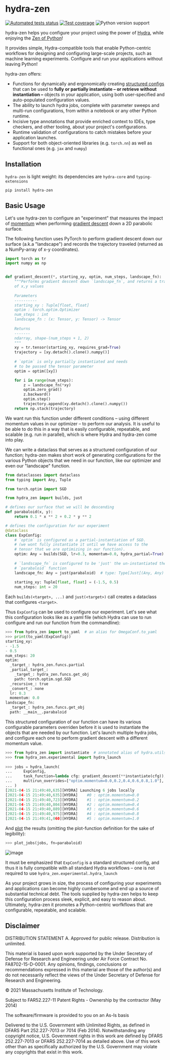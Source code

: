 # hydra-zen

[![Automated tests status](https://github.com/mitll-SAFERai/hydra-zen/workflows/Tests/badge.svg)](https://github.com/mitll-SAFERai/hydra-zen/actions?query=workflow%3ATests+branch%3Amain)
[![Test coverage](https://img.shields.io/badge/coverage-100%25-green.svg)](https://github.com/mitll-SAFERai/hydra-zen/actions?query=workflow%3ATests+branch%3Amain)
![Python version support](https://img.shields.io/badge/python-3.6%20&#8208;%203.9-blue.svg)

hydra-zen helps you configure your project using the power of [Hydra](https://github.com/facebookresearch/hydra), while enjoying the [Zen of Python](https://www.python.org/dev/peps/pep-0020/)!

It provides simple, Hydra-compatible tools that enable Python-centric workflows for designing and configuring large-scale
projects, such as machine learning experiments.
Configure and run your applications without leaving Python!

hydra-zen offers:
  - Functions for dynamically and ergonomically creating [structured configs](https://hydra.cc/docs/next/tutorials/structured_config/schema/) 
  that can be used to **fully or partially instantiate – or retrieve without instantiation –** objects in your application, using both user-specified and auto-populated configuration values.
  - The ability to launch hydra jobs, complete with parameter sweeps and multi-run configurations, from within a notebook or any
  other Python runtime.
  - Incisive type annotations that provide enriched context to IDEs, type checkers, and other tooling, about your project's
  configurations.
  - Runtime validation of configurations to catch mistakes before your application launches.
  - Support for both object-oriented libraries (e.g. `torch.nn`) as well as functional ones (e.g. `jax` and `numpy`) 

## Installation
`hydra-zen` is light weight: its dependencies are `hydra-core` and `typing-extensions`

```shell script
pip install hydra-zen
```

## Basic Usage

Let's use hydra-zen to configure an "experiment" that measures the impact of [momentum](https://en.wikipedia.org/wiki/Stochastic_gradient_descent#Momentum) when performing [gradient descent](https://en.wikipedia.org/wiki/Gradient_descent)
down a 2D parabolic surface. 

The following function uses PyTorch to perform gradient descent down our surface (a.k.a "landscape")
and records the trajectory traveled (returned as a NumPy-array of x-y coordinates).


```python
import torch as tr
import numpy as np


def gradient_descent(*, starting_xy, optim, num_steps, landscape_fn):
    """Performs gradient descent down `landscape_fn`, and returns a trajectory
    of x,y values
    
    Parameters
    ----------
    starting_xy : Tuple[float, float]
    optim : torch.optim.Optimizer
    num_steps : int
    landscape_fn : (x: Tensor, y: Tensor) -> Tensor
    
    Returns
    -------
    ndarray, shape-(num_steps + 1, 2)
    """
    xy = tr.tensor(starting_xy, requires_grad=True)
    trajectory = [xy.detach().clone().numpy()]
    
    # `optim` is only partially instantiated and needs
    # to be passed the tensor parameter  
    optim = optim([xy])

    for i in range(num_steps):
        z = landscape_fn(*xy)
        optim.zero_grad()
        z.backward()
        optim.step()
        trajectory.append(xy.detach().clone().numpy())
    return np.stack(trajectory)
```


We want run this function under different conditions – using different momentum values in our optimizer – to perform our analysis. 
It is useful to be able to do this in a way that is easily configurable, repeatable, and scalable (e.g. run in parallel), 
which is where Hydra and hydra-zen come into play. 
                      
We can write a dataclass that serves as a structured configuration of our function;
hydra-zen makes short work of generating configurations for the various Python objects
that we need in our function, like our optimizer and even our "landscape" function.

```python
from dataclasses import dataclass
from typing import Any, Tuple

from torch.optim import SGD

from hydra_zen import builds, just

# defines our surface that we will be descending
def parabaloid(x, y):
    return 0.1 * x ** 2 + 0.2 * y ** 2

# defines the configuration for our experiment
@dataclass
class ExpConfig:
    # `optim` is configured as a partial-instantiation of SGD.
    # (we wont fully instantiate it until we have access to the
    # tensor that we are optimizing in our function). 
    optim: Any = builds(SGD, lr=0.3, momentum=0.0, hydra_partial=True)  # type: Type[PartialBuilds[Type[SGD]]]
    
    # `landscape_fn` is configured to be 'just' the un-instantiated the 
    # `parabaloid` function 
    landscape_fn: Any = just(parabaloid)  # type: Type[Just[(Any, Any) -> Any]]
    
    starting_xy: Tuple[float, float] = (-1.5, 0.5)
    num_steps: int = 20
```

Each `builds(<target>, ...)` and `just(<target>)` call creates a dataclass that configures `<target>`.

Thus `ExpConfig` can be used to configure our experiment.
Let's see what this configuration looks like as a yaml file (which Hydra can use to run configure
and run our function from the commandline):

```python
>>> from hydra_zen import to_yaml  # an alias for OmegaConf.to_yaml
>>> print(to_yaml(ExpConfig))
starting_xy:
- -1.5
- 0.5
num_steps: 20
optim:
  _target_: hydra_zen.funcs.partial
  _partial_target_:
    _target_: hydra_zen.funcs.get_obj
    path: torch.optim.sgd.SGD
  _recursive_: true
  _convert_: none
  lr: 0.3
  momentum: 0.0
landscape_fn:
  _target_: hydra_zen.funcs.get_obj
  path: __main__.parabaloid
```

This structured configuration of our function can have its various configurable parameters overriden
before it is used to instantiate the objects that are needed by our function.
Let's launch multiple hydra jobs, and configure each one to perform gradient descent with a different momentum value.

```python
>>> from hydra_zen import instantiate  # annotated alias of hydra.utils.instantiate
>>> from hydra_zen.experimental import hydra_launch
 
>>> jobs = hydra_launch(
...     ExpConfig,
...     task_function=lambda cfg: gradient_descent(**instantiate(cfg)),
...     multirun_overrides=["optim.momentum=0.0,0.2,0.4,0.6,0.8,1.0"],
... )
[2021-04-15 21:49:40,635][HYDRA] Launching 6 jobs locally
[2021-04-15 21:49:40,635][HYDRA] 	#0 : optim.momentum=0.0
[2021-04-15 21:49:40,723][HYDRA] 	#1 : optim.momentum=0.2
[2021-04-15 21:49:40,804][HYDRA] 	#2 : optim.momentum=0.4
[2021-04-15 21:49:40,889][HYDRA] 	#3 : optim.momentum=0.6
[2021-04-15 21:49:40,975][HYDRA] 	#4 : optim.momentum=0.8
[2021-04-15 21:49:41,060][HYDRA] 	#5 : optim.momentum=1.0
```

And [plot](https://gist.github.com/rsokl/c7e2ed1aab02b35208bb5b4c8051a931) the results (omitting the plot-function definition for the
sake of legibility):

```python
>>> plot_jobs(jobs, fn=parabaloid)
```
![image](https://user-images.githubusercontent.com/29104956/114961883-b0b56580-9e37-11eb-9de1-87c8efc1780c.png)



It must be emphasized that `ExpConfig` is a standard structured config, and thus it is fully compatible
with all standard Hydra workflows – one is not required to use `hydra_zen.experimental.hydra_launch`

As your project grows in size, the process of configuring your experiments and applications can become 
highly cumbersome and end up a source of substantial technical debt.
The tools supplied by hydra-zen helps to keep this configuration process sleek, explicit, and
easy to reason about. Ultimately, hydra-zen it promotes a Python-centric worfkflows that are 
configurable, repeatable, and scalable.

## Disclaimer
DISTRIBUTION STATEMENT A. Approved for public release. Distribution is unlimited.

This material is based upon work supported by the Under Secretary of Defense for Research and 
Engineering under Air Force Contract No. FA8702-15-D-0001. Any opinions, findings, conclusions or 
recommendations expressed in this material are those of the author(s) and do not necessarily reflect 
the views of the Under Secretary of Defense for Research and Engineering.

© 2021 Massachusetts Institute of Technology.

Subject to FAR52.227-11 Patent Rights - Ownership by the contractor (May 2014)

The software/firmware is provided to you on an As-Is basis

Delivered to the U.S. Government with Unlimited Rights, as defined in DFARS Part 252.227-7013 or 
7014 (Feb 2014). Notwithstanding any copyright notice, U.S. Government rights in this work are 
defined by DFARS 252.227-7013 or DFARS 252.227-7014 as detailed above. Use of this work other 
than as specifically authorized by the U.S. Government may violate any copyrights that exist in 
this work.
